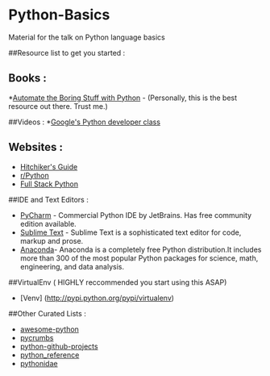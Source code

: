 # Python-Basics
Material for the talk on Python language basics


##Resource list to get you started :  

## Books : 
*[Automate the Boring Stuff with Python](https://automatetheboringstuff.com/) - (Personally, this is the best resource out there. Trust me.)

##Videos : 
*[Google's Python developer class](https://www.youtube.com/watch?v=tKTZoB2Vjuk&list=PLC8825D0450647509)

## Websites : 
* [Hitchiker's Guide ](http://docs.python-guide.org/en/latest/)
* [r/Python](https://www.reddit.com/r/python)
* [Full Stack Python](http://www.fullstackpython.com/)

##IDE and Text Editors : 
* [PyCharm](https://www.jetbrains.com/pycharm/) - Commercial Python IDE by JetBrains. Has free community edition available.
* [Sublime Text](http://www.sublimetext.com/) - Sublime Text is a sophisticated text editor for code, markup and prose.
* [Anaconda](https://www.continuum.io/downloads)-  Anaconda is a completely free Python distribution.It includes more than 300 of the most popular Python packages for science, math, engineering, and data analysis. 

##VirtualEnv ( HIGHLY reccommended you start using this ASAP) 
* [Venv] (http://pypi.python.org/pypi/virtualenv)

##Other Curated Lists  : 
* [awesome-python](https://raw.githubusercontent.com/vinta/awesome-python/)
* [pycrumbs](https://github.com/kirang89/pycrumbs/blob/master/pycrumbs.md)
* [python-github-projects](https://github.com/checkcheckzz/python-github-projects)
* [python_reference](https://github.com/rasbt/python_reference)
* [pythonidae](https://github.com/svaksha/pythonidae)
    
